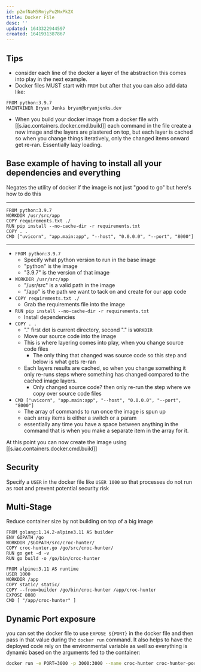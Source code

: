 ```yaml
---
id: p2mfNaM5RmjyPu2NxPk2X
title: Docker File
desc: ''
updated: 1643322944597
created: 1641931387867
---
```


## Tips

- consider each line of the docker a layer of the abstraction this comes into play in the next example.
- Docker files MUST start with `FROM` but after that you can also add data like:

```docker
FROM python:3.9.7
MAINTAINER Bryan Jenks bryan@bryanjenks.dev
```

- When you build your docker image from a docker file with [[s.iac.containers.docker.cmd.build]] each command in the file create a new image and the layers are plastered on top, but each layer is cached so when you change things iteratively, only the changed items onward get re-ran. Essentially lazy loading.

## Base example of having to install all your dependencies and everything

Negates the utility of docker if the image is not just "good to go" but here's how to do this

---

```docker
FROM python:3.9.7
WORKDIR /usr/src/app
COPY requirements.txt ./
RUN pip install --no-cache-dir -r requirements.txt
COPY . .
CMD ["uvicorn", "app.main:app", "--host", "0.0.0.0", "--port", "8000"]
```

---

- `FROM python:3.9.7`
  - Specify what python version to run in the base image
  - "python" is the image
  - "3.9.7" is the version of that image
- `WORKDIR /usr/src/app`
  - "/usr/src" is a valid path in the image
  - "/app" is the path we want to tack on and create for our app code
- `COPY requirements.txt ./`
  - Grab the requirements file into the image
- `RUN pip install --no-cache-dir -r requirements.txt`
  - Install dependencies
- `COPY . .`
  - "." first dot is current directory, second "." is `WORKDIR`
  - Move our source code into the image
  - This is where layering comes into play, when you change source code files
    - The only thing that changed was source code so this step and below is what gets re-ran
  - Each layers results are cached, so when you change something it only re-runs steps where something has changed compared to the cached image layers.
    - Only changed source code? then only re-run the step where we copy over source code files
- `CMD ["uvicorn", "app.main:app", "--host", "0.0.0.0", "--port", "8000"]`
  - The array of commands to run once the image is spun up
  - each array items is either a switch or a param
  - essentially any time you have a space between anything in the command that is when you make a separate item in the array for it.

At this point you can now create the image using [[s.iac.containers.docker.cmd.build]]

## Security

Specify a `USER` in the docker file like `USER 1000` so that processes do not run as root and prevent potential security risk

## Multi-Stage

Reduce container size by not building on top of a big image

```docker
FROM golang:1.14.2-alpine3.11 AS builder
ENV GOPATH /go
WORKDIR /$GOPATH/src/croc-hunter/
COPY croc-hunter.go /go/src/croc-hunter/
RUN go get -d -v
RUN go build -o /go/bin/croc-hunter

FROM alpine:3.11 AS runtime
USER 1000
WORKDIR /app
COPY static/ static/
COPY --from=builder /go/bin/croc-hunter /app/croc-hunter
EXPOSE 8080
CMD [ "/app/croc-hunter" ]
```

## Dynamic Port exposure

you can set the docker file to use `EXPOSE ${PORT}` in the docker file and then pass in that value during the `docker run` command. It also helps to have the deployed code rely on the environmental variable as well so everything is dynamic based on the arguments fed to the container:

```bash
docker run -e PORT=3000 -p 3000:3000 --name croc-hunter croc-hunter-port:1
```


